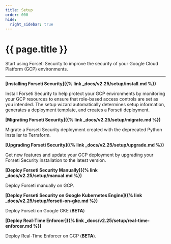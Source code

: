 ```yaml
---
title: Setup
order: 000
hide:
  right_sidebar: true
---
```


# {{ page.title }}

Start using Forseti Security to improve the security of your Google Cloud
Platform (GCP) environments.

---

**[Installing Forseti Security]({% link _docs/v2.25/setup/install.md %})**

Install Forseti Security to help protect your GCP environments by monitoring your GCP resources to
ensure that role-based access controls are set as you intended. The setup wizard automatically
determines setup information, generates a deployment template, and creates a Forseti deployment.

**[Migrating Forseti Security]({% link _docs/v2.25/setup/migrate.md %})**

Migrate a Forseti Security deployment created with the deprecated Python
Installer to Terraform.

**[Upgrading Forseti Security]({% link _docs/v2.25/setup/upgrade.md %})**

Get new features and update your GCP deployment by upgrading your Forseti Security installation
to the latest version.

**[Deploy Forseti Security Manually]({% link _docs/v2.25/setup/manual.md %})**

Deploy Forseti manually on GCP.

**[Deploy Forseti Security on Google Kubernetes Engine]({% link _docs/v2.25/setup/forseti-on-gke.md %})**

Deploy Forseti on Google GKE (**BETA**)

**[Deploy Real-Time Enforcer]({% link _docs/v2.25/setup/real-time-enforcer.md %})**

Deploy Real-Time Enforcer on GCP (**BETA**).
